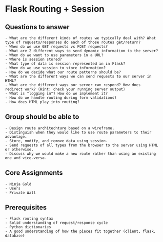 # Flask Routing + Session
## Questions to answer
    - What are the different kinds of routes we typically deal with? What type of requests/responses do each of those routes get/return?
    - When do we use GET requests vs POST requests?
    - What are 2 different ways to send dynamic information to the server?
    - When do we want to use parameters in a URL?
    - Where is session stored?
    - What type of data is session represented in in Flask?
    - When do we use session to store information?
    - How do we decide what our route patterns should be?
    - What are the different ways we can send requests to our server in HTML?
    - What are the different ways our server can respond? How does redirect work? (Hint: check your running server output)
    - What is "logging in"? How do we implement it?
    - How do we handle routing during form validations?
    - How does HTML play into routing?

## Group should be able to
    - Design route architechture based on a wireframe.
    - Distinguish when they would like to use route parameters to their advantage.
    - Store, modify, and remove data using session.
    - Send requests of all types from the browser to the server using HTML or otherwise.
    - Discuss why we would make a new route rather than using an existing one and vice-versa.

## Core Assignments
    - Ninja Gold 
    - Users
    - Private Wall

## Prerequisites
    - Flask routing syntax
    - Solid understanding of request/response cycle
    - Python dictionaries
    - A good understanding of how the pieces fit together (client, flask, database)
